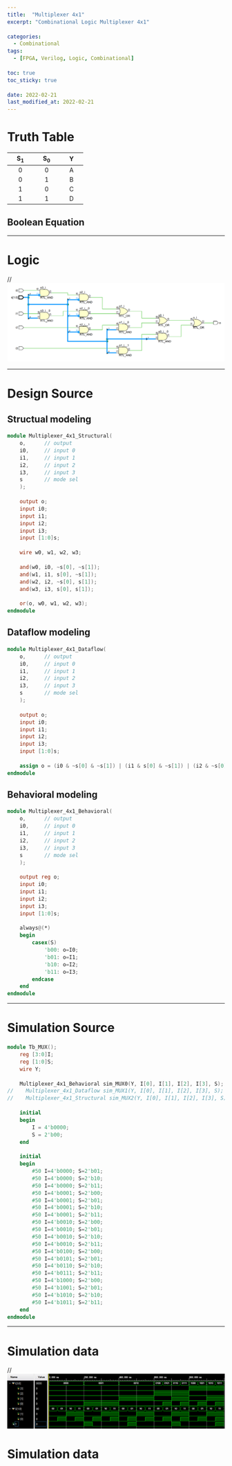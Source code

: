 ```yaml
---
title:  "Multiplexer 4x1"
excerpt: "Combinational Logic Multiplexer 4x1"

categories:
  - Combinational
tags:
  - [FPGA, Verilog, Logic, Combinational]

toc: true
toc_sticky: true

date: 2022-02-21
last_modified_at: 2022-02-21
---
```


# Truth Table

| &nbsp; &nbsp; S<sub>1</sub> &nbsp; &nbsp; | &nbsp; &nbsp; S<sub>0</sub> &nbsp; &nbsp; | &nbsp; &nbsp; Y &nbsp; &nbsp; |
|:---:|:---:|:---:|
|  0  |  0  |  A  |
|  0  |  1  |  B  |
|  1  |  0  |  C  |
|  1  |  1  |  D  |

## Boolean Equation

---

# Logic

// ![MUX](/images/2022-02-21-MUX/logic.png)

---

# Design Source

## Structual modeling

```verilog
module Multiplexer_4x1_Structural(
    o,      // output 
    i0,     // input 0
    i1,     // input 1
    i2,     // input 2
    i3,     // input 3
    s       // mode sel
    );
    
    output o;
    input i0;
    input i1;
    input i2;
    input i3;
    input [1:0]s;
    
    wire w0, w1, w2, w3;
    
    and(w0, i0, ~s[0], ~s[1]);
    and(w1, i1, s[0], ~s[1]);
    and(w2, i2, ~s[0], s[1]);
    and(w3, i3, s[0], s[1]);
    
    or(o, w0, w1, w2, w3);
endmodule
```

## Dataflow modeling

```verilog
module Multiplexer_4x1_Dataflow(
    o,      // output 
    i0,     // input 0
    i1,     // input 1
    i2,     // input 2
    i3,     // input 3
    s       // mode sel
    );
    
    output o;
    input i0;
    input i1;
    input i2;
    input i3;
    input [1:0]s;
    
    assign o = (i0 & ~s[0] & ~s[1]) | (i1 & s[0] & ~s[1]) | (i2 & ~s[0] & s[1]) | (i3 & s[0] & s[1]);
endmodule
```

## Behavioral modeling

```verilog
module Multiplexer_4x1_Behavioral(
    o,      // output 
    i0,     // input 0
    i1,     // input 1
    i2,     // input 2
    i3,     // input 3
    s       // mode sel
    );
    
    output reg o;
    input i0;
    input i1;
    input i2;
    input i3;
    input [1:0]s;
    
    always@(*)
    begin
        casex(S)
            'b00: o=I0;
            'b01: o=I1;
            'b10: o=I2;
            'b11: o=I3;
        endcase     
    end
endmodule
```
---

# Simulation Source

```verilog
module Tb_MUX();
    reg [3:0]I;
    reg [1:0]S;
    wire Y;
    
    Multiplexer_4x1_Behavioral sim_MUX0(Y, I[0], I[1], I[2], I[3], S);
//    Multiplexer_4x1_Dataflow sim_MUX1(Y, I[0], I[1], I[2], I[3], S);
//    Multiplexer_4x1_Structural sim_MUX2(Y, I[0], I[1], I[2], I[3], S);
    
    initial
    begin
        I = 4'b0000;
        S = 2'b00;
    end
    
    initial
    begin
        #50 I=4'b0000; S=2'b01;
        #50 I=4'b0000; S=2'b10;
        #50 I=4'b0000; S=2'b11;
        #50 I=4'b0001; S=2'b00;
        #50 I=4'b0001; S=2'b01;
        #50 I=4'b0001; S=2'b10;
        #50 I=4'b0001; S=2'b11;
        #50 I=4'b0010; S=2'b00;
        #50 I=4'b0010; S=2'b01;
        #50 I=4'b0010; S=2'b10;
        #50 I=4'b0010; S=2'b11;
        #50 I=4'b0100; S=2'b00;
        #50 I=4'b0101; S=2'b01;
        #50 I=4'b0110; S=2'b10;
        #50 I=4'b0111; S=2'b11;
        #50 I=4'b1000; S=2'b00;
        #50 I=4'b1001; S=2'b01;
        #50 I=4'b1010; S=2'b10;
        #50 I=4'b1011; S=2'b11;
    end
endmodule
```
---

# Simulation data

// ![Tb_MUX](/images/2022-02-21-MUX/tb.png)

# Simulation data
